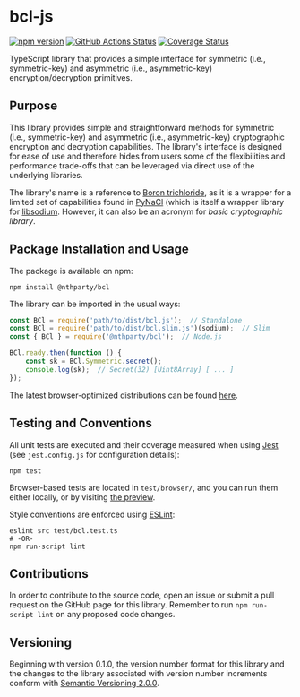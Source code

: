 # bcl-js
[![npm version](https://badge.fury.io/js/%40nthparty%2Fbcl.svg#)](https://www.npmjs.com/package/@nthparty/bcl)
[![GitHub Actions Status](https://github.com/nthparty/bcl-js/workflows/Test%20Coveralls/badge.svg)](https://github.com/nthparty/bcl-js/actions)
[![Coverage Status](https://coveralls.io/repos/github/nthparty/bcl-js/badge.svg?branch=main)](https://coveralls.io/github/nthparty/bcl-js?branch=main)

TypeScript library that provides a simple interface for symmetric (i.e., symmetric-key) and asymmetric (i.e., asymmetric-key) encryption/decryption primitives.

Purpose
-------

This library provides simple and straightforward methods for symmetric (i.e., symmetric-key) and asymmetric (i.e., asymmetric-key) cryptographic encryption and decryption capabilities. The library's interface is designed for ease of use and therefore hides from users some of the flexibilities and performance trade-offs that can be leveraged via direct use of the underlying libraries.

The library's name is a reference to [Boron trichloride](https://en.wikipedia.org/wiki/Boron_trichloride), as it is a wrapper for a limited set of capabilities found in [PyNaCl](https://pypi.org/project/PyNaCl/) (which is itself a wrapper library for [libsodium](https://doc.libsodium.org/>). However, it can also be an acronym for _basic cryptographic library_.

Package Installation and Usage
------------------------------

The package is available on npm:

```shell
npm install @nthparty/bcl
```

The library can be imported in the usual ways:

```JavaScript
const BCl = require('path/to/dist/bcl.js');  // Standalone
const BCl = require('path/to/dist/bcl.slim.js')(sodium);  // Slim
const { BCl } = require('@nthparty/bcl');  // Node.js

BCl.ready.then(function () {
    const sk = BCl.Symmetric.secret();
    console.log(sk);  // Secret(32) [Uint8Array] [ ... ]
});
```

The latest browser-optimized distributions can be found [here](https://unpkg.com/browse/@nthparty/bcl/dist/).

Testing and Conventions
-----------------------

All unit tests are executed and their coverage measured when using
[Jest](https://jestjs.io/) (see `jest.config.js` for configuration
details):
<!--
    mocha

Concise unit tests are implemented with the help of
[fountains](https://pypi.org/project/fountains/) and new reference bit
lists for these tests can be generated in the following way:-->

    npm test

Browser-based tests are located in `test/browser/`, and you can run 
them either locally, or by visiting [the preview](https://htmlpreview.github.io/?https://github.com/nthparty/bcl-js/blob/main/test/browser/test.html).

Style conventions are enforced using [ESLint](https://eslint.org/):

```shell
eslint src test/bcl.test.ts
# -OR-
npm run-script lint
```

Contributions
-------------

In order to contribute to the source code, open an issue or submit a
pull request on the GitHub page for this library.  Remember to run 
`npm run-script lint` on any proposed code changes.

Versioning
----------

Beginning with version 0.1.0, the version number format for this library
and the changes to the library associated with version number increments
conform with [Semantic Versioning 2.0.0](https://semver.org/#semantic-versioning-200).
